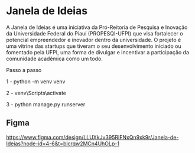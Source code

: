 # Janela de Ideias

A Janela de Ideias é uma iniciativa da Pró-Reitoria de Pesquisa e Inovação da Universidade Federal do Piauí (PROPESQI-UFPI) que visa fortalecer o potencial empreendedor e inovador dentro da universidade. O projeto é uma vitrine das startups que tiveram o seu desenvolvimento iniciado ou fomentado pela UFPI, uma forma de divulgar e incentivar a participação da comunidade acadêmica como um todo.


Passo a passo

1 - python -m venv venv

2 - venv\Scripts\activate

3 - python manage.py runserver


## Figma

https://www.figma.com/design/LLUXkJv395RlFNxQn9xk9r/Janela-de-Ideias?node-id=4-6&t=blcrqw2MCn4UhOLp-1
